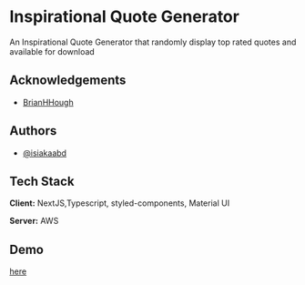 # Inspirational Quote Generator

An Inspirational Quote Generator that randomly display top rated quotes and available for download

## Acknowledgements

- [BrianHHough](https://github.com/BrianHHough/inspirational-quote-generator-freeCodeCamp.git)

## Authors

- [@isiakaabd](https://www.github.com/isiakaabd)

## Tech Stack

**Client:** NextJS,Typescript, styled-components, Material UI

**Server:** AWS

## Demo

[here](https://main.d1hkf5m5mbqsag.amplifyapp.com/)
